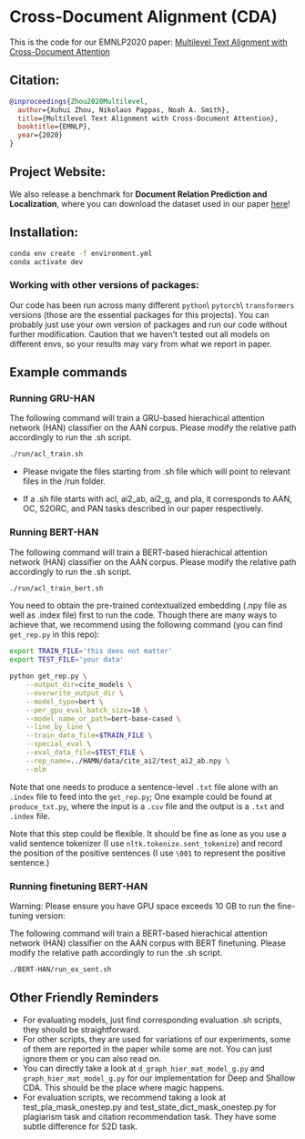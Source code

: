 # Cross-Document Alignment (CDA)
This is the code for our EMNLP2020 paper: [Multilevel Text Alignment with Cross-Document Attention](https://arxiv.org/abs/2010.01263)

## Citation:

```bibtex
@inproceedings{Zhou2020Multilevel,
  author={Xuhui Zhou, Nikolaos Pappas, Noah A. Smith},
  title={Multilevel Text Alignment with Cross-Document Attention},
  booktitle={EMNLP},
  year={2020}
}
```

## Project Website: 
We also release a benchmark for **Document Relation Prediction and Localization**, where you can download the dataset used in our paper [here](https://xuhuizhou.github.io/Multilevel-Text-Alignment/)!

## Installation: 
```bash
conda env create -f environment.yml
conda activate dev
```

### Working with other versions of packages:
Our code has been run across many different `python`\ `pytorch`\ `transformers` versions (those are the essential packages for this projects). You can probably just use your own version of packages and run our code without further modification. Caution that we haven't tested out all models on different envs, so your results may vary from what we report in paper.


## Example commands

### Running GRU-HAN 
The following command will train a GRU-based hierachical attention network (HAN) classifier on the AAN corpus. Please modify the relative path accordingly to run the .sh script.
```bash
./run/acl_train.sh
```

* Please nvigate the files starting from .sh file which will point to relevant files in the /run folder.

* If a .sh file starts with acl, ai2_ab, ai2_g, and pla, it corresponds to AAN, OC, S2ORC, and PAN tasks described
in our paper respectively.

### Running BERT-HAN

The following command will train a BERT-based hierachical attention network (HAN) classifier on the AAN corpus. Please modify the relative path accordingly to run the .sh script.
```bash
./run/acl_train_bert.sh
```
You need to obtain the pre-trained contextualized embedding (.npy file as well as .index file) first to run the code.
Though there are many ways to achieve that, we recommend using the following command (you can find ```get_rep.py``` in this repo):

```bash
export TRAIN_FILE='this does not matter'
export TEST_FILE='your data'

python get_rep.py \
    --output_dir=cite_models \
    --overwrite_output_dir \
    --model_type=bert \
    --per_gpu_eval_batch_size=10 \
    --model_name_or_path=bert-base-cased \
    --line_by_line \
    --train_data_file=$TRAIN_FILE \
    --special_eval \
    --eval_data_file=$TEST_FILE \
    --rep_name=../HAMN/data/cite_ai2/test_ai2_ab.npy \
    --mlm
```

Note that one needs to produce a sentence-level ``.txt`` file alone with an ``.index`` file to feed into the ```get_rep.py```; One example could be found at ```produce_txt.py```, where the input is a ``.csv`` file and the output is a ``.txt`` and ``.index`` file. 

Note that this step could be flexible. It should be fine as lone as you use a valid sentence tokenizer (I use ``nltk.tokenize.sent_tokenize``) and record the position of the positive sentences (I use ``\001`` to represent the positive sentence.)

### Running finetuning BERT-HAN
Warning: Please ensure you have GPU space exceeds 10 GB to run the fine-tuning version:

The following command will train a BERT-based hierachical attention network (HAN) classifier on the AAN corpus with BERT finetuning. Please modify the relative path accordingly to run the .sh script.
```bash
./BERT-HAN/run_ex_sent.sh
```

## Other Friendly Reminders
* For evaluating models, just find corresponding evaluation .sh scripts, they should be straightforward.
* For other scripts, they are used for variations of our experiments, some of them are reported in the paper while some are not. You can just ignore them or you can also read on.
* You can directly take a look at ``d_graph_hier_mat_model_g.py`` and ``graph_hier_mat_model_g.py`` for our implementation for
Deep and Shallow CDA. This should be the place where magic happens.
* For evaluation scripts, we recommend taking a look at test_pla_mask_onestep.py and test_state_dict_mask_onestep.py for
plagiarism task and citation recommendation task. They have some subtle difference for S2D task.



